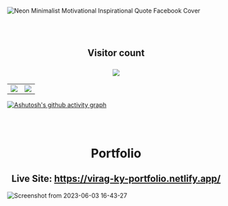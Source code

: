 ![Neon Minimalist Motivational Inspirational Quote Facebook Cover](https://github.com/virag-ky/virag-ky/assets/79658534/dfb97660-6ba2-4a0a-9108-d0a5cd0d6f1c)



<br>
<br>
<h2 align="center"> 
  Visitor count<br><br>
  <img src="https://profile-counter.glitch.me/virag-ky/count.svg" />
</h2>

<div><table><tr><td width="50%"><img src="https://github-readme-stats.vercel.app/api?username=virag-ky&show_icons=true&hide_border=true&title_color=ffff00&icon_color=ffff00&text_color=fff&bg_color=0c002e"></td><td width="50%"><img src="https://github-readme-streak-stats.herokuapp.com?user=virag-ky&hide_border=true&ring=ffff00&sideNums=ffff00&stroke=1495ff&background=0c002e&sideLabels=fff&dates=61dbfb&fire=61dbfb&currStreakLabel=fff&currStreakNum=61dbfb&date_format=M%20j%5B%2C%20Y%5D"></td></tr></table></div>

[![Ashutosh's github activity graph](https://github-readme-activity-graph.vercel.app/graph?username=virag-ky&bg_color=0c002e&color=61dbfb&line=ffff00&point=1495ff&area=true&hide_border=true)](https://github.com/ashutosh00710/github-readme-activity-graph)

<br>
<br>
<h1 align="center">Portfolio</h1>
<h2 align="center">Live Site: <a href="https://virag-ky-portfolio.netlify.app/" target="_blank">https://virag-ky-portfolio.netlify.app/</a></h2> 

![Screenshot from 2023-06-03 16-43-27](https://github.com/virag-ky/virag-ky/assets/79658534/16f96c4b-19ab-4a05-b449-68c1bc9d5ad0)
